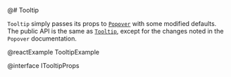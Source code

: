 @# Tooltip

`Tooltip` simply passes its props to [`Popover`](#labs/popover) with some modified defaults. The public API is the same as [`Tooltip`](#core/components/tooltip), except for the changes noted in the `Popover` documentation.

@reactExample TooltipExample

@interface ITooltipProps
